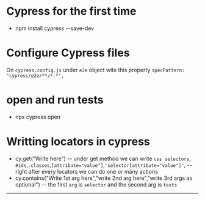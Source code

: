 # Cypress for the first time

- npm install cypress --save-dev

# Configure Cypress files

On `cypress.config.js` under `e2e` object wite this property `specPattern: "cypress/e2e/**/*.*",`

# open and run tests

- npx cypress open

# Writting locators in cypress

- cy.get("Write here")
  -- under get method we can write `css selectors`, `#ids`,`.classes`,`[attribute="value"]`,`'selector[attribute="value"]'`,
  -- right after every locators we can do one or many actions
- cy.contains("Write 1st arg here","write 2nd arg here","write 3rd args as optional")
  -- the first `arg` is `selector` and the second arg is `texts`

---
